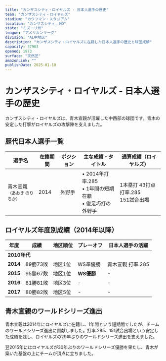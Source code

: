 ```yaml
---
title: "カンザスシティ・ロイヤルズ - 日本人選手の歴史"
team: "カンザスシティ・ロイヤルズ"
stadium: "カウフマン・スタジアム"
location: "カンザスシティ, MO"
state: "ミズーリ州"
league: "アメリカンリーグ"
division: "AL中地区"
description: "カンザスシティ・ロイヤルズに在籍した日本人選手の歴史と球団成績"
capacity: 37903
opened: 1973
surface: "天然芝"
amazonLink: ""
publishDate: 2025-01-10
---
```


# カンザスシティ・ロイヤルズ - 日本人選手の歴史

カンザスシティ・ロイヤルズは、青木宣親が活躍した中西部の球団です。青木の安定した打撃がロイヤルズの攻撃陣を支えました。

## 歴代日本人選手一覧

<div class="players-table-container">
  <table class="players-table">
    <thead>
      <tr>
        <th>選手名</th>
        <th>在籍期間</th>
        <th>ポジション</th>
        <th>主な成績・タイトル</th>
        <th>通算成績（ロイヤルズ）</th>
      </tr>
    </thead>
    <tbody>
      <tr class="player-row">
        <td class="player-name">青木宣親<br><small>（あおき のりちか）</small></td>
        <td>2014</td>
        <td>外野手</td>
        <td>
          • 2014年打率.285<br>
          • 1年間の短期在籍<br>
          • 俊足巧打の外野手
        </td>
        <td>1本塁打 43打点<br>打率.285<br>151試合出場</td>
      </tr>
    </tbody>
  </table>
</div>

## ロイヤルズ年度別成績（2014年以降）

<div class="records-table-container">
  <table class="records-table">
    <thead>
      <tr>
        <th>年度</th>
        <th>成績</th>
        <th>地区順位</th>
        <th>プレーオフ</th>
        <th>日本人選手の活躍</th>
      </tr>
    </thead>
    <tbody>
      <tr class="decade-header">
        <td colspan="5"><strong>2010年代</strong></td>
      </tr>
      <tr class="record-row ws-runner">
        <td><strong>2014</strong></td>
        <td>89勝73敗</td>
        <td>地区1位</td>
        <td>WS準優勝</td>
        <td>青木宣親 打率.285</td>
      </tr>
      <tr class="record-row ws-champion">
        <td><strong>2015</strong></td>
        <td>95勝67敗</td>
        <td>地区1位</td>
        <td><strong>WS優勝</strong></td>
        <td>-</td>
      </tr>
      <tr class="record-row">
        <td><strong>2016</strong></td>
        <td>81勝81敗</td>
        <td>地区3位</td>
        <td>-</td>
        <td>-</td>
      </tr>
      <tr class="record-row">
        <td><strong>2017</strong></td>
        <td>80勝82敗</td>
        <td>地区5位</td>
        <td>-</td>
        <td>-</td>
      </tr>
    </tbody>
  </table>
</div>

## 青木宣親のワールドシリーズ進出

青木宣親は2014年にロイヤルズに在籍し、1年間という短期間でしたが、チームのワールドシリーズ進出に貢献しました。打率.285、151試合出場という安定した成績を残し、ロイヤルズの29年ぶりのワールドシリーズ進出を支えました。

翌2015年にはロイヤルズが30年ぶりのワールドシリーズ優勝を果たし、青木が築いた基盤の上にチームが頂点に立ちました。